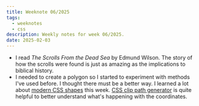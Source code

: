 ```yaml
---
title: Weeknote 06/2025
tags:
  - weeknotes
  - css
description: Weekly notes for week 06/2025.
date: 2025-02-03
---
```

- I read *The Scrolls From the Dead Sea* by Edmund Wilson. The story of how the scrolls were found is just as amazing as the implications to biblical history.
- I needed to create a polygon so I started to experiment with methods I've used before. I thought there must be a better way. I learned a lot about [modern CSS shapes](https://www.smashingmagazine.com/2024/05/modern-guide-making-css-shapes/#triangles) this week.  [CSS clip path generator](https://unused-css.com/tools/clip-path-generator) is quite helpful to better understand what's happening with the coordinates. 